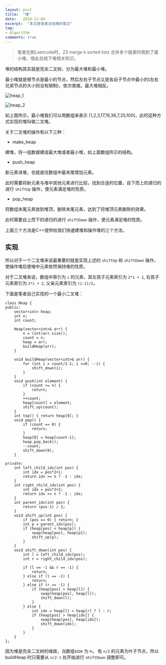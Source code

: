 ```yaml
---
layout: post
title:  "堆"
date:   2018-12-04
excerpt:  "本文是笔者总结堆的笔记"
tag:
- Algorithm
comments: true
---
```


> 笔者在刷Leetcode时，23 merge k sorted lists 合并多个链表时用到了最小堆，借此总结下堆相关知识。

堆的结构其实就是完全二叉树，分为最大堆和最小堆。

最小堆就是根节点是最小的节点，然后左右子节点又是各自子节点中最小的(左右兄弟节点的大小则没有限制)，依次类推。最大堆相反。

![heap_1]({{site.url}}/assets/images/blog/heap_1.png)

![heap_2]({{site.url}}/assets/images/blog/heap_2.png)

如上图所示，最小堆我们可以用数组来表示 [1,2,3,17,19,36,7,25,100]，此时这种方式实现的堆叫做二叉堆。

关于二叉堆的操作有以下三种：

- make_heap

建堆，将一组数据建成最大堆或者最小堆，如上面数组所示的结构。

- push_heap

新元素进堆，也就是往数组中最末尾增加元素。

此时需要将新元素与堆中其他元素进行比较，找到合适的位置，自下而上的递归的进行 `shiftUp` 操作，使元素满足堆的性质。

- pop_heap

将数组末尾元素放到堆顶，删除末尾元素，达到了将堆顶元素删除的效果。

此时需要自上而下的递归的进行 `shiftDown` 操作，使元素满足堆的性质。

上面三个方法是C++提供给我们快速建堆和操作堆的三个方法。

## 实现

所以对于一个二叉堆来说最重要的就是实现上述的 `shiftUp` 和 `shiftDown` 操作，使操作堆后使堆中元素依然保持堆的性质。

对于二叉堆来说，数组中索引为 `i` 的元素，其左孩子元素索引为 `2*i + 1`, 右孩子元素索引为 `2*i + 2`, 父亲元素索引为 `(i-1)/2`。

下面是笔者自己实现的一个最小二叉堆：

```
class Heap {
public:
    vector<int> heap;
    int n;
    int count;
    
    Heap(vector<int>& arr) {
        n = (int)arr.size();
        count = n;
        heap = arr;
        buildHeap(arr);
    }
    
    void buildHeap(vector<int>& arr) {
        for (int i = count/2-1; i >=0; --i) {
            shift_down(i);
        }
    }
    void push(int element) {
        if (count >= n) {
            return;
        }
        ++count;
        heap[count] = element;
        shift_up(count);
    }
    int top() { return heap[0]; }
    void pop() {
        if (count == 0) {
            return;
        }
        heap[0] = heap[count-1];
        heap.pop_back();
        --count;
        shift_down(0);
    }
    
private:
    int left_child_idx(int pos) {
        int idx = pos*2+1;
        return idx >= n ? -1 : idx;
    }
    int right_child_idx(int pos) {
        int idx = pos*2+2;
        return idx >= n ? -1 : idx;
    }
    int parent_idx(int pos) {
        return (pos-1) / 2;
    }
    void shift_up(int pos) {
        if (pos == 0) { return; }
        int p = parent_idx(pos);
        if (heap[pos] < heap[p]) {
            swap(heap[pos], heap[p]);
            shift_up(p);
        }
    }
    void shift_down(int pos) {
        int l = left_child_idx(pos);
        int r = right_child_idx(pos);
        
        if (l == -1 && r == -1) {
            return;
        } else if (l == -1) {
            return;
        } else if (r == -1) {
            if (heap[pos] > heap[l]) {
                swap(heap[pos], heap[l]);
                shift_down(l);
            }
        } else {
            int idx = heap[l] < heap[r] ? l : r;
            if (heap[pos] > heap[idx]) {
                swap(heap[pos], heap[idx]);
                shift_down(idx);
            }
        }
    }
};
```

因为堆是完全二叉树的缘故，当数组size 为 n， 有 `n/2` 的元素为叶子节点，所以buildHeap 时只需要从 `n/2-1` 处开始进行 `shiftDown` 调整即可。

